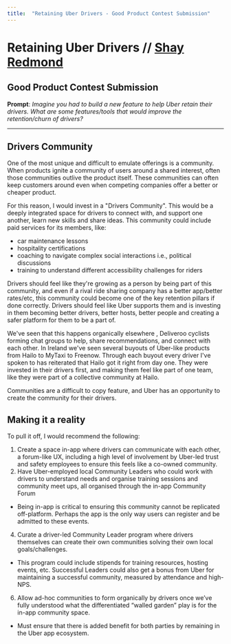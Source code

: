 ```yaml
---
title:  "Retaining Uber Drivers - Good Product Contest Submission"
---
```


# Retaining Uber Drivers // [Shay Redmond](http://shay.works) 

## Good Product Contest Submission

**Prompt**: *Imagine you had to build a new feature to help Uber retain their drivers. What are some features/tools that would improve the retention/churn of drivers?*

---

## Drivers Community
One of the most unique and difficult to emulate offerings is a community. When products ignite a community of users around a shared interest, often those communities outlive the product itself. These communities can often keep customers around even when competing companies offer a better or cheaper product. 

For this reason, I would invest in a "Drivers Community". This would be a deeply integrated space for drivers to connect with, and support one another, learn new skills and share ideas. This community could include paid services for its members, like:
-   car maintenance lessons
-   hospitality certifications
-   coaching to navigate complex social interactions i.e., political discussions 
-   training to understand different accessibility challenges for riders


Drivers should feel like they're growing as a person by being part of this community, and even if a rival ride sharing company has a better app/better rates/etc, this community could become one of the key retention pillars if done correctly. Drivers should feel like Uber supports them and is investing in them becoming better drivers, better hosts, better people and creating a safer platform for them to be a part of.

We've seen that this happens organically elsewhere , Deliveroo cyclists forming chat groups to help, share recommendations, and connect with each other. In Ireland we've seen several buyouts of Uber-like products from Hailo to MyTaxi to Freenow. Through each buyout every driver I've spoken to has reiterated that Hailo got it right from day one. They were invested in their drivers first, and making them feel like part of one team, like they were part of a collective community at Hailo.

Communities are a difficult to copy feature, and Uber has an opportunity to create the community for their drivers.

## Making it a reality
To pull it off, I would recommend the following: 
1.  Create a space in-app where drivers can communicate with each other, a forum-like UX, including a high level of involvement by Uber-led trust and safety employees to ensure this feels like a co-owned community.
2.  Have Uber-employed local Community Leaders who could work with drivers to understand needs and organise training sessions and community meet ups, all organised through the in-app Community Forum
   -   Being in-app is critical to ensuring this community cannot be replicated off-platform. Perhaps the app is the only way users can register and be admitted to these events.
4.  Curate a driver-led Community Leader program where drivers themselves can create their own communities solving their own local goals/challenges.
   -   This program could include stipends for training resources, hosting events, etc. Successful Leaders could also get a bonus from Uber for maintaining a successful community, measured by attendance and high-NPS.
6.  Allow ad-hoc communities to form organically by drivers once we’ve fully understood what the differentiated “walled garden” play is for the in-app community space.
   -   Must ensure that there is added benefit for both parties by remaining in the Uber app ecosystem.
 
